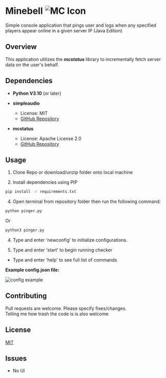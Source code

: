 # Minebell   ![MC Icon](https://iili.io/6Jdw5g.png)
 
Simple console application that pings user and logs when any specified players appear online in a given server IP (Java Edition)

## Overview
This application utilizes the ***mcstatus*** library to incrementally fetch server data on the user's behalf.

## Dependencies

- **Python V3.10** (or later)


- **simpleaudio**
  - License: MIT
  - [GitHub Repository](https://github.com/hamiltron/py-simple-audio)

- **mcstatus**
  - License: Apache License 2.0
  - [GitHub Repository](https://github.com/py-mine/mcstatus)


## Usage
1. Clone Repo or download/unzip folder onto local machine

2. Install dependencies using PIP

```bash
pip install -r requirements.txt
```

4. Open terminal from repository folder then run the following command:
```bash
python pinger.py
```
Or

```bash
python3 pinger.py
```
4. Type and enter 'newconfig' to initialize configurations.

5. Type and enter 'start' to begin running checker

- Type and enter 'help' to see full list of commands

**Example config.json file:**


 ![config example](https://i.ibb.co/B3pD02q/Screenshot-2023-09-02-113850.png)



## Contributing
Pull requests are welcome. Please specify fixes/changes.  
Telling me how trash the code is is also welcome


## License
[MIT](https://choosealicense.com/licenses/mit/)


## Issues
- No UI
